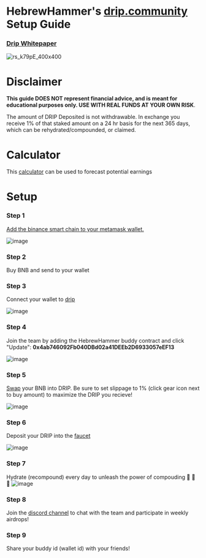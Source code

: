 # HebrewHammer's [drip.community](https://drip.community?buddy=0x4ab746092Fb040DBd02a41DEEb2D6933057eEF13) Setup Guide
### [Drip Whitepaper](https://drip.community/docs/DRIP_LIGHTPAPER_v0.8_Lit_Version.pdf)
![rs_k79pE_400x400](https://user-images.githubusercontent.com/97962028/150979572-1136e90e-9cba-4ad3-beff-03d28613d195.jpg)

# Disclaimer
**This guide DOES NOT represent financial advice, and is meant for educational purposes only. USE WITH REAL FUNDS AT YOUR OWN RISK**.

The amount of DRIP Deposited is not withdrawable. In exchange you receive 1% of that staked amount on a 24 hr basis for the next 365 days, which can be rehydrated/compounded, or claimed.

# Calculator
This [calculator](https://docs.google.com/spreadsheets/d/18ysUJAoVQ1uXWnRHWCQ9duIlwQSjFALg-27DX1X33vA/edit?usp=sharing) can be used to forecast potential earnings

# Setup
### Step 1
[Add the binance smart chain to your metamask wallet.](https://academy.binance.com/en/articles/connecting-metamask-to-binance-smart-chain)


![image](https://user-images.githubusercontent.com/97962028/150976796-c3247c10-77eb-4121-9d5a-9093c45ff181.png)

### Step 2
Buy BNB and send to your wallet

### Step 3
Connect your wallet to [drip](https://drip.community/faucet?buddy=0x4ab746092Fb040DBd02a41DEEb2D6933057eEF13)

![image](https://user-images.githubusercontent.com/97962028/150977463-949244fe-54e7-4d04-978a-c8e7d3725f64.png)

### Step 4
Join the team by adding the HebrewHammer buddy contract and click "Update":
**0x4ab746092Fb040DBd02a41DEEb2D6933057eEF13**

![image](https://user-images.githubusercontent.com/97962028/150977590-23aad55c-4e50-4227-a222-73c95c4ea433.png)

### Step 5
[Swap](https://drip.community/fountain?buddy=0x4ab746092Fb040DBd02a41DEEb2D6933057eEF13) your BNB into DRIP. Be sure to set slippage to 1% (click gear icon next to buy amount) to maximize the DRIP you recieve! 

![image](https://user-images.githubusercontent.com/97962028/150977906-8d13b561-0c8b-44a4-9e3f-e0d28415aa8e.png)

### Step 6
Deposit your DRIP into the [faucet](https://drip.community/faucet?buddy=0x4ab746092Fb040DBd02a41DEEb2D6933057eEF13)

![image](https://user-images.githubusercontent.com/97962028/150978252-b22d5ea3-1bd5-4a46-898b-af5aca8a4982.png)

### Step 7
Hydrate (recompound) every day to unleash the power of compouding :rocket: :rocket: :rocket: 
![image](https://user-images.githubusercontent.com/97962028/150979123-778cb125-c95c-4ba8-94f7-db4867f94963.png)

### Step 8
Join the [discord channel](https://discord.gg/UZh2fdkGQV) to chat with the team and participate in weekly airdrops!

### Step 9
Share your buddy id (wallet id) with your friends!
